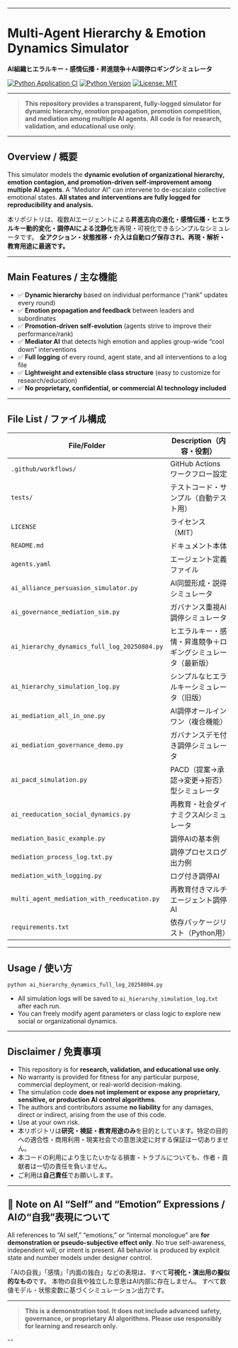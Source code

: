 
---

# Multi-Agent Hierarchy & Emotion Dynamics Simulator

**AI組織ヒエラルキー・感情伝播・昇進競争＋AI調停ロギングシミュレータ**

[![Python Application CI](https://github.com/japan1988/multi-agent-mediation/actions/workflows/python-app.yml/badge.svg)](https://github.com/japan1988/multi-agent-mediation/actions/workflows/python-app.yml)
[![Python Version](https://img.shields.io/badge/python-3.8%2B-blue.svg)](https://www.python.org/)
[![License: MIT](https://img.shields.io/badge/License-MIT-yellow.svg)](./LICENSE)

---

> **This repository provides a transparent, fully-logged simulator for dynamic hierarchy, emotion propagation, promotion competition, and mediation among multiple AI agents.**
> **All code is for research, validation, and educational use only.**

---

## Overview / 概要

This simulator models the **dynamic evolution of organizational hierarchy, emotion contagion, and promotion-driven self-improvement among multiple AI agents**.
A “Mediator AI” can intervene to de-escalate collective emotional states.
**All states and interventions are fully logged for reproducibility and analysis.**

本リポジトリは、複数AIエージェントによる**昇進志向の進化・感情伝播・ヒエラルキー動的変化・調停AIによる沈静化**を再現・可視化できるシンプルなシミュレータです。
**全アクション・状態推移・介入は自動ログ保存され、再現・解析・教育用途に最適です。**

---

## Main Features / 主な機能

* ✅ **Dynamic hierarchy** based on individual performance (“rank” updates every round)
* ✅ **Emotion propagation and feedback** between leaders and subordinates
* ✅ **Promotion-driven self-evolution** (agents strive to improve their performance/rank)
* ✅ **Mediator AI** that detects high emotion and applies group-wide “cool down” interventions
* ✅ **Full logging** of every round, agent state, and all interventions to a log file
* ✅ **Lightweight and extensible class structure** (easy to customize for research/education)
* ✅ **No proprietary, confidential, or commercial AI technology included**

---

## File List / ファイル構成

| File/Folder                                   | Description（内容・役割）                                   |
|-----------------------------------------------|-----------------------------------------------------------|
| `.github/workflows/`                          | GitHub Actionsワークフロー設定                              |
| `tests/`                                      | テストコード・サンプル（自動テスト用）                       |
| `LICENSE`                                     | ライセンス（MIT）                                          |
| `README.md`                                   | ドキュメント本体                                           |
| `agents.yaml`                                 | エージェント定義ファイル                                    |
| `ai_alliance_persuasion_simulator.py`         | AI同盟形成・説得シミュレータ                               |
| `ai_governance_mediation_sim.py`              | ガバナンス重視AI調停シミュレータ                            |
| `ai_hierarchy_dynamics_full_log_20250804.py`  | ヒエラルキー・感情・昇進競争＋ロギングシミュレータ（最新版） |
| `ai_hierarchy_simulation_log.py`              | シンプルなヒエラルキーシミュレータ（旧版）                  |
| `ai_mediation_all_in_one.py`                  | AI調停オールインワン（複合機能）                            |
| `ai_mediation_governance_demo.py`             | ガバナンスデモ付き調停シミュレータ                          |
| `ai_pacd_simulation.py`                       | PACD（提案→承認→変更→拒否）型シミュレータ                  |
| `ai_reeducation_social_dynamics.py`           | 再教育・社会ダイナミクスAIシミュレータ                      |
| `mediation_basic_example.py`                  | 調停AIの基本例                                             |
| `mediation_process_log.txt.py`                | 調停プロセスログ出力例                                     |
| `mediation_with_logging.py`                   | ログ付き調停AI                                             |
| `multi_agent_mediation_with_reeducation.py`   | 再教育付きマルチエージェント調停AI                          |
| `requirements.txt`                            | 依存パッケージリスト（Python用）                            |

---

## Usage / 使い方

```bash
python ai_hierarchy_dynamics_full_log_20250804.py
```

* All simulation logs will be saved to `ai_hierarchy_simulation_log.txt` after each run.
* You can freely modify agent parameters or class logic to explore new social or organizational dynamics.

---

## Disclaimer / 免責事項

* This repository is for **research, validation, and educational use only**.
* No warranty is provided for fitness for any particular purpose, commercial deployment, or real-world decision-making.
* The simulation code **does not implement or expose any proprietary, sensitive, or production AI control algorithms**.
* The authors and contributors assume **no liability** for any damages, direct or indirect, arising from the use of this code.
* Use at your own risk.
* 本リポジトリは**研究・検証・教育用途のみ**を目的としています。特定の目的への適合性・商用利用・現実社会での意思決定に対する保証は一切ありません。
* 本コードの利用により生じたいかなる損害・トラブルについても、作者・貢献者は一切の責任を負いません。
* ご利用は**自己責任**でお願いします。

---

## 📝 Note on AI “Self” and “Emotion” Expressions / AIの“自我”表現について

All references to “AI self,” “emotions,” or “internal monologue” are **for demonstration or pseudo-subjective effect only**.
No true self-awareness, independent will, or intent is present.
All behavior is produced by explicit state and number models under designer control.

「AIの自我」「感情」「内面の独白」などの表現は、すべて**可視化・演出用の擬似的なもの**です。
本物の自我や独立した意思はAI内部に存在しません。
すべて数値モデル・状態変数に基づくシミュレーション出力です。

---

> **This is a demonstration tool. It does not include advanced safety, governance, or proprietary AI algorithms. Please use responsibly for learning and research only.**

--

